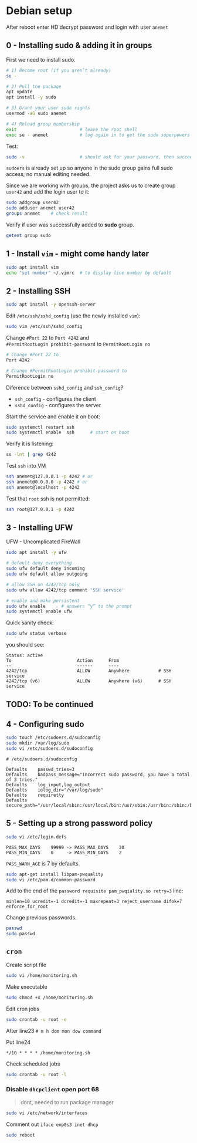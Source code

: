 
# Debian setup

After reboot enter HD decrypt password and login with user `anemet`


## 0 - Installing sudo & adding it in groups


First we need to install sudo.

```bash
# 1) Become root (if you aren’t already)
su -

# 2) Pull the package
apt update
apt install -y sudo

# 3) Grant your user sudo rights
usermod -aG sudo anemet

# 4) Reload group membership
exit                        # leave the root shell
exec su - anemet            # log again in to get the sudo superpowers
```

Test:

```bash
sudo -v                     # should ask for your password, then succeed
```
`sudoers` is already set up so anyone in the sudo group gains full sudo access; no manual editing needed.

Since we are working with groups, the project asks us to create group `user42` and add the login user to it:

```bash
sudo addgroup user42
sudo adduser anemet user42
groups anemet    # check result
```

Verify if user was successfully added to **sudo** group.

```bash
getent group sudo
```


## 1 - Install `vim` - might come handy later


```bash
sudo apt install vim
echo "set number" ~/.vimrc  # to display line number by default
```



## 2 - Installing SSH

```bash
sudo apt install -y openssh-server
```

Edit `/etc/ssh/sshd_config` (use the newly installed `vim`):

```bash
sudo vim /etc/ssh/sshd_config
```


Change `#Port 22` to `Port 4242` and \
`#PermitRootLogin prohibit-password` to `PermitRootLogin no`

```bash
# Change #Port 22 to
Port 4242

# Change #PermitRootLogin prohibit-password to
PermitRootLogin no
```

Diference between `sshd_config` and `ssh_config`?

- `ssh_config` - configures the client
- `sshd_config` - configures the server

Start the service and enable it on boot:

```bash
sudo systemctl restart ssh
sudo systemctl enable  ssh      # start on boot
```

Verify it is listening:

```bash
ss -lnt | grep 4242
```


Test `ssh` into VM

```bash
ssh anemet@127.0.0.1 -p 4242 # or
ssh anemet@0.0.0.0 -p 4242 # or
ssh anemet@localhost -p 4242
```

Test that `root` ssh is not permitted:

```bash
ssh root@127.0.0.1 -p 4242
```

## 3 - Installing UFW

UFW - Uncomplicated FireWall

```bash
sudo apt install -y ufw

# default deny everything
sudo ufw default deny incoming
sudo ufw default allow outgoing

# allow SSH on 4242/tcp only
sudo ufw allow 4242/tcp comment 'SSH service'

# enable and make persistent
sudo ufw enable      # answers “y” to the prompt
sudo systemctl enable ufw
```

Quick sanity check:

```bash
sudo ufw status verbose
```
you should see:

```vbnet
Status: active
To                         Action      From
--                         ------      ----
4242/tcp                   ALLOW       Anywhere           # SSH service
4242/tcp (v6)              ALLOW       Anywhere (v6)      # SSH service
```

## TODO: To be continued


## 4 - Configuring sudo

```bash
sudo touch /etc/sudoers.d/sudoconfig
sudo mkdir /var/log/sudo
sudo vi /etc/sudoers.d/sudoconfig
```

`# /etc/sudoers.d/sudoconfig`

```
Defaults    passwd_tries=3
Defaults    badpass_message="Incorrect sudo password, you have a total of 3 tries."
Defaults    log_input,log_output
Defaults    iolog_dir="/var/log/sudo"
Defaults    requiretty
Defaults    secure_path="/usr/local/sbin:/usr/local/bin:/usr/sbin:/usr/bin:/sbin:/bin:/snap/bin"
```

## 5 - Setting up a strong password policy

```bash
sudo vi /etc/login.defs
```

```
PASS_MAX_DAYS    99999 -> PASS_MAX_DAYS    30
PASS_MIN_DAYS    0     -> PASS_MIN_DAYS    2
```

`PASS_WARN_AGE` is 7 by defaults.

```bash
sudo apt-get install libpam-pwquality
sudo vi /etc/pam.d/common-password
```

Add to the end of the `password requisite pam_pwqiality.so retry=3` line:

```
minlen=10 ucredit=-1 dcredit=-1 maxrepeat=3 reject_username difok=7 enforce_for_root
```

Change previous passwords.

```bash
passwd
sudo passwd
```

## `cron`

Create script file

```bash
sudo vi /home/monitoring.sh
```

Make executable

```bash
sudo chmod +x /home/monitoring.sh
```

Edit cron jobs

```bash
sudo crontab -u root -e
```

After line23 `# m h dom mon dow command`

Put line24

```
*/10 * * * * /home/monitoring.sh
```

Check scheduled jobs

```bash
sudo crontab -u root -l
```

### Disable `dhcpclient` open port 68

> dont, needed to run package manager

```bash
sudo vi /etc/network/interfaces
```

Comment out `iface enp0s3 inet dhcp`

```bash
sudo reboot
```

